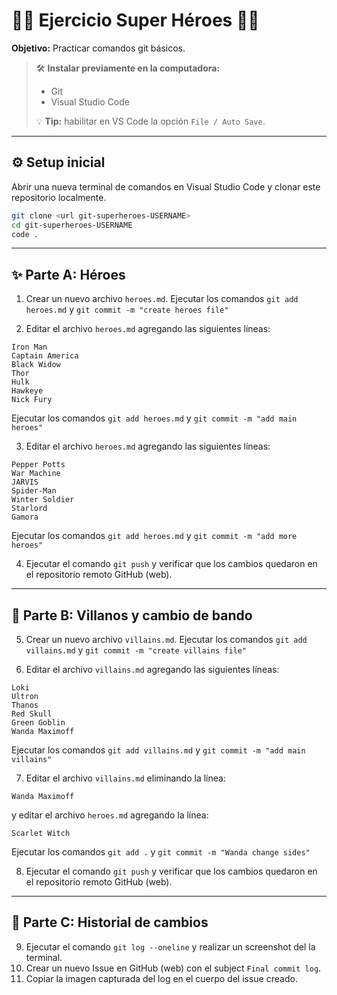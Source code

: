 # 🦸‍♂️ Ejercicio Super Héroes 🦸‍♀️

**Objetivo:** Practicar comandos git básicos.

> 🛠️ **Instalar previamente en la computadora:**
> + Git
> + Visual Studio Code
>
> 💡 **Tip:** habilitar en VS Code la opción `File / Auto Save`.

-----

## ⚙️ Setup inicial

Abrir una nueva terminal de comandos en Visual Studio Code y clonar este repositorio localmente.

```bash
git clone <url git-superheroes-USERNAME>
cd git-superheroes-USERNAME
code .
```
-----

## ✨ Parte A: Héroes

1. Crear un nuevo archivo `heroes.md`.
Ejecutar los comandos `git add heroes.md` y `git commit -m "create heroes file"`

2. Editar el archivo `heroes.md` agregando las siguientes líneas:
```
Iron Man
Captain America
Black Widow
Thor
Hulk
Hawkeye
Nick Fury
```
Ejecutar los comandos `git add heroes.md` y `git commit -m "add main heroes"`

3. Editar el archivo `heroes.md` agregando las siguientes líneas:
```
Pepper Potts
War Machine
JARVIS
Spider-Man
Winter Soldier
Starlord
Gamora
```
Ejecutar los comandos `git add heroes.md` y `git commit -m "add more heroes"`

4. Ejecutar el comando `git push` y verificar que los cambios quedaron en el repositorio remoto GitHub (web).

-----

## 🦹 Parte B: Villanos y cambio de bando

5. Crear un nuevo archivo `villains.md`.
Ejecutar los comandos `git add villains.md` y `git commit -m "create villains file"`

6. Editar el archivo `villains.md` agregando las siguientes líneas:
```
Loki
Ultron
Thanos
Red Skull
Green Goblin
Wanda Maximoff
```
Ejecutar los comandos `git add villains.md` y `git commit -m "add main villains"`

7. Editar el archivo `villains.md` eliminando la línea:
```
Wanda Maximoff
```
y editar el archivo `heroes.md` agregando la línea:
```
Scarlet Witch
```
Ejecutar los comandos `git add .` y `git commit -m "Wanda change sides"`

8. Ejecutar el comando `git push` y verificar que los cambios quedaron en el repositorio remoto GitHub (web).

-----

## 📜 Parte C: Historial de cambios

9. Ejecutar el comando `git log --oneline` y realizar un screenshot del la terminal.
10. Crear un nuevo Issue en GitHub (web) con el subject `Final commit log`.
11. Copiar la imagen capturada del log en el cuerpo del issue creado.
